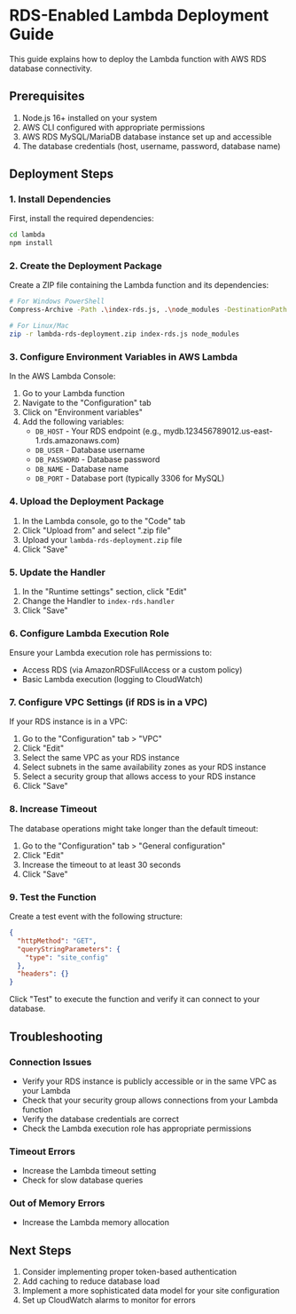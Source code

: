 # RDS-Enabled Lambda Deployment Guide

This guide explains how to deploy the Lambda function with AWS RDS database connectivity.

## Prerequisites

1. Node.js 16+ installed on your system
2. AWS CLI configured with appropriate permissions
3. AWS RDS MySQL/MariaDB database instance set up and accessible
4. The database credentials (host, username, password, database name)

## Deployment Steps

### 1. Install Dependencies

First, install the required dependencies:

```bash
cd lambda
npm install
```

### 2. Create the Deployment Package

Create a ZIP file containing the Lambda function and its dependencies:

```bash
# For Windows PowerShell
Compress-Archive -Path .\index-rds.js, .\node_modules -DestinationPath lambda-rds-deployment.zip -Force

# For Linux/Mac
zip -r lambda-rds-deployment.zip index-rds.js node_modules
```

### 3. Configure Environment Variables in AWS Lambda

In the AWS Lambda Console:

1. Go to your Lambda function
2. Navigate to the "Configuration" tab
3. Click on "Environment variables"
4. Add the following variables:
   - `DB_HOST` - Your RDS endpoint (e.g., mydb.123456789012.us-east-1.rds.amazonaws.com)
   - `DB_USER` - Database username
   - `DB_PASSWORD` - Database password
   - `DB_NAME` - Database name
   - `DB_PORT` - Database port (typically 3306 for MySQL)

### 4. Upload the Deployment Package

1. In the Lambda console, go to the "Code" tab
2. Click "Upload from" and select ".zip file"
3. Upload your `lambda-rds-deployment.zip` file
4. Click "Save"

### 5. Update the Handler

1. In the "Runtime settings" section, click "Edit"
2. Change the Handler to `index-rds.handler`
3. Click "Save"

### 6. Configure Lambda Execution Role

Ensure your Lambda execution role has permissions to:
- Access RDS (via AmazonRDSFullAccess or a custom policy)
- Basic Lambda execution (logging to CloudWatch)

### 7. Configure VPC Settings (if RDS is in a VPC)

If your RDS instance is in a VPC:
1. Go to the "Configuration" tab > "VPC"
2. Click "Edit"
3. Select the same VPC as your RDS instance
4. Select subnets in the same availability zones as your RDS instance
5. Select a security group that allows access to your RDS instance
6. Click "Save"

### 8. Increase Timeout

The database operations might take longer than the default timeout:
1. Go to the "Configuration" tab > "General configuration"
2. Click "Edit"
3. Increase the timeout to at least 30 seconds
4. Click "Save"

### 9. Test the Function

Create a test event with the following structure:

```json
{
  "httpMethod": "GET",
  "queryStringParameters": {
    "type": "site_config"
  },
  "headers": {}
}
```

Click "Test" to execute the function and verify it can connect to your database.

## Troubleshooting

### Connection Issues
- Verify your RDS instance is publicly accessible or in the same VPC as your Lambda
- Check that your security group allows connections from your Lambda function
- Verify the database credentials are correct
- Check the Lambda execution role has appropriate permissions

### Timeout Errors
- Increase the Lambda timeout setting
- Check for slow database queries

### Out of Memory Errors
- Increase the Lambda memory allocation

## Next Steps

1. Consider implementing proper token-based authentication
2. Add caching to reduce database load
3. Implement a more sophisticated data model for your site configuration
4. Set up CloudWatch alarms to monitor for errors 